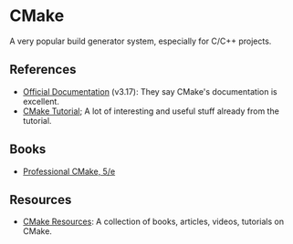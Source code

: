 CMake
=====

A very popular build generator system, especially for C/C++ projects.


References
----------

 - [Official Documentation](https://cmake.org/cmake/help/v3.17/) (v3.17):
   They say CMake's documentation is excellent.
 - [CMake Tutorial](https://cmake.org/cmake/help/latest/guide/tutorial/);
   A lot of interesting and useful stuff already from the tutorial.


Books
-----

 - [Professional CMake, 5/e](https://crascit.com/professional-cmake/)


Resources
---------

 - [CMake Resources](embeddeduse.com/cmake/):
   A collection of books, articles, videos, tutorials on CMake.
